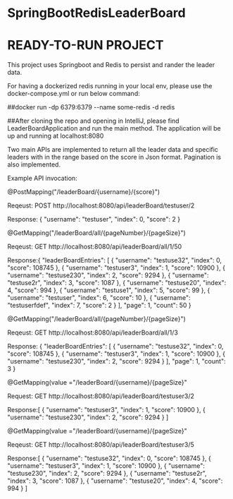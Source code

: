 # SpringBootRedisLeaderBoard
# READY-TO-RUN PROJECT

This project uses Springboot and Redis to persist and rander the leader data.

For having a dockerized redis running in your local env, please use the docker-compose.yml or run below command:

##docker run -dp 6379:6379 --name some-redis -d redis 



##After cloning the repo and opening in IntelliJ, please find LeaderBoardApplication and run the main method. The application will be up and running at localhost:8080

Two main APIs are implemented to return all the leader data and specific leaders with in the range based on the score in Json format. 
Pagination is also implemented.

Example API invocation:

@PostMapping("/leaderBoard/{username}/{score}")

Reqeust: POST http://localhost:8080/api/leaderBoard/testuser/2

Response: {
    "username": "testuser",
    "index": 0,
    "score": 2
}




@GetMapping("/leaderBoard/all/{pageNumber}/{pageSize}")

Reqeust: GET http://localhost:8080/api/leaderBoard/all/1/50

Response:{
    "leaderBoardEntries": [
        {
            "username": "testuse32",
            "index": 0,
            "score": 108745
        },
        {
            "username": "testuser3",
            "index": 1,
            "score": 10900
        },
        {
            "username": "testuse230",
            "index": 2,
            "score": 9294
        },
        {
            "username": "testuse2r",
            "index": 3,
            "score": 1087
        },
        {
            "username": "testuse20",
            "index": 4,
            "score": 994
        },
        {
            "username": "testuse1",
            "index": 5,
            "score": 99
        },
        {
            "username": "testuser",
            "index": 6,
            "score": 10
        },
        {
            "username": "testuserfdef",
            "index": 7,
            "score": 2
        }
    ],
    "page": 1,
    "count": 50
}


@GetMapping("/leaderBoard/all/{pageNumber}/{pageSize}")

Reqeust: GET http://localhost:8080/api/leaderBoard/all/1/3

Response:
{
    "leaderBoardEntries": [
        {
            "username": "testuse32",
            "index": 0,
            "score": 108745
        },
        {
            "username": "testuser3",
            "index": 1,
            "score": 10900
        },
        {
            "username": "testuse230",
            "index": 2,
            "score": 9294
        }
    ],
    "page": 1,
    "count": 3
}



 @GetMapping(value ="/leaderBoard/{username}/{pageSize}"

Request: GET http://localhost:8080/api/leaderBoard/testuser3/2

Response:[
    {
        "username": "testuser3",
        "index": 1,
        "score": 10900
    },
    {
        "username": "testuse230",
        "index": 2,
        "score": 9294
    }
]




 @GetMapping(value ="/leaderBoard/{username}/{pageSize}"

Reqeust: GET http://localhost:8080/api/leaderBoard/testuser3/5

Response:[
    {
        "username": "testuse32",
        "index": 0,
        "score": 108745
    },
    {
        "username": "testuser3",
        "index": 1,
        "score": 10900
    },
    {
        "username": "testuse230",
        "index": 2,
        "score": 9294
    },
    {
        "username": "testuse2r",
        "index": 3,
        "score": 1087
    },
    {
        "username": "testuse20",
        "index": 4,
        "score": 994
    }
]
